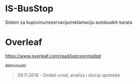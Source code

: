 # IS-BusStop

Sistem za kupovinu/rezervaciju/reklamaciju autobuskih karata

# Overleaf
https://www.overleaf.com/read/jxpnxxnmsdqd

Aktivnosti:
>09.11.2018 - Dodati uvod, analiza i slucaj upotrebe

